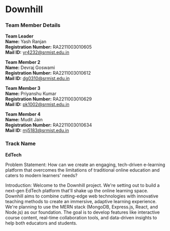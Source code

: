 # Downhill

### Team Member Details

**Team Leader**  
**Name:** Yash Ranjan  
**Registration Number:** RA2211003010605  
**Mail ID:** [yr4232@srmist.edu.in](mailto:yr4232@srmist.edu.in)

**Team Member 2**  
**Name:** Devraj Goswami  
**Registration Number:** RA2211003010612  
**Mail ID:** [dg0310@srmist.edu.in](mailto:dg0310@srmist.edu.in)

**Team Member 3**  
**Name:** Priyanshu Kumar  
**Registration Number:** RA2211003010629  
**Mail ID:** [pk1002@srmist.edu.in](mailto:pk1002@srmist.edu.in)

**Team Member 4**  
**Name:** Mudit Jain  
**Registration Number:** RA2211003010634  
**Mail ID:** [mj5183@srmist.edu.in](mailto:mj5183@srmist.edu.in)

### Track Name

**EdTech**


Problem Statement:
How can we create an engaging, tech-driven e-learning platform that overcomes the limitations of traditional online education and caters to modern learners' needs?

Introduction:
Welcome to the Downhill project. We're setting out to build a next-gen EdTech platform that'll shake up the online learning space. Downhill aims to combine cutting-edge web technologies with innovative teaching methods to create an immersive, adaptive learning experience.
We're planning to use the MERN stack (MongoDB, Express.js, React, and Node.js) as our foundation. The goal is to develop features like interactive course content, real-time collaboration tools, and data-driven insights to help both educators and students.
